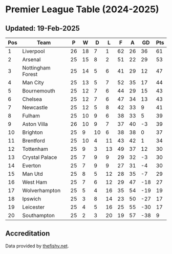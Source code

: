 # Premier League Table (2024-2025)
## Updated: 19-Feb-2025

| Pos | Team | P | W | D | L | F | A | GD | Pts |
| --- | --- | --- | --- | --- | --- | --- | --- | --- | --- |
| 1 | Liverpool | 26 | 18 | 7 | 1 | 62 | 26 | 36 | 61 |
| 2 | Arsenal | 25 | 15 | 8 | 2 | 51 | 22 | 29 | 53 |
| 3 | Nottingham Forest | 25 | 14 | 5 | 6 | 41 | 29 | 12 | 47 |
| 4 | Man City | 25 | 13 | 5 | 7 | 52 | 35 | 17 | 44 |
| 5 | Bournemouth | 25 | 12 | 7 | 6 | 44 | 29 | 15 | 43 |
| 6 | Chelsea | 25 | 12 | 7 | 6 | 47 | 34 | 13 | 43 |
| 7 | Newcastle | 25 | 12 | 5 | 8 | 42 | 33 | 9 | 41 |
| 8 | Fulham | 25 | 10 | 9 | 6 | 38 | 33 | 5 | 39 |
| 9 | Aston Villa | 26 | 10 | 9 | 7 | 37 | 40 | -3 | 39 |
| 10 | Brighton | 25 | 9 | 10 | 6 | 38 | 38 | 0 | 37 |
| 11 | Brentford | 25 | 10 | 4 | 11 | 43 | 42 | 1 | 34 |
| 12 | Tottenham | 25 | 9 | 3 | 13 | 49 | 37 | 12 | 30 |
| 13 | Crystal Palace | 25 | 7 | 9 | 9 | 29 | 32 | -3 | 30 |
| 14 | Everton | 25 | 7 | 9 | 9 | 27 | 31 | -4 | 30 |
| 15 | Man Utd | 25 | 8 | 5 | 12 | 28 | 35 | -7 | 29 |
| 16 | West Ham | 25 | 7 | 6 | 12 | 29 | 47 | -18 | 27 |
| 17 | Wolverhampton | 25 | 5 | 4 | 16 | 35 | 54 | -19 | 19 |
| 18 | Ipswich | 25 | 3 | 8 | 14 | 23 | 50 | -27 | 17 |
| 19 | Leicester | 25 | 4 | 5 | 16 | 25 | 55 | -30 | 17 |
| 20 | Southampton | 25 | 2 | 3 | 20 | 19 | 57 | -38 | 9 |

## Accreditation 

Data provided by [thefishy.net](https://www.thefishy.net/).